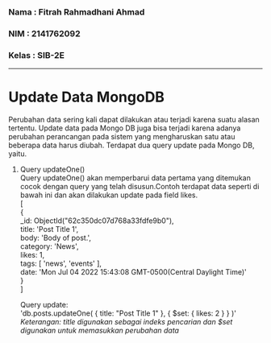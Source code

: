 ### Nama    : Fitrah Rahmadhani Ahmad  
### NIM     : 2141762092
### Kelas   : SIB-2E  
---
# Update Data MongoDB  
Perubahan data sering kali dapat dilakukan atau terjadi karena suatu alasan tertentu. Update data pada Mongo DB juga bisa terjadi karena adanya perubahan perancangan pada sistem yang mengharuskan satu atau beberapa data harus diubah. Terdapat dua query update pada Mongo DB, yaitu.  
1. Query updateOne()  
    Query updateOne() akan memperbarui data pertama yang ditemukan cocok dengan query yang telah disusun.Contoh terdapat data seperti di bawah ini dan akan dilakukan update pada field likes.     
    [  
        {  
            _id: ObjectId("62c350dc07d768a33fdfe9b0"),  
            title: 'Post Title 1',  
            body: 'Body of post.',  
            category: 'News',  
            likes: 1,  
            tags: [ 'news', 'events' ],  
            date: 'Mon Jul 04 2022 15:43:08 GMT-0500(Central Daylight Time)'  
        }  
    ]  

    Query update:  
    'db.posts.updateOne( { title: "Post Title 1" }, { $set: { likes: 2 } } )'  
    *Keterangan: title digunakan sebagai indeks pencarian dan $set digunakan untuk memasukkan perubahan data*


  
